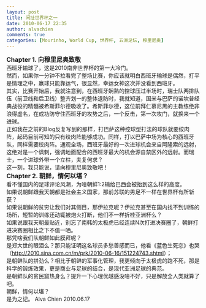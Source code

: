 ```yaml
---
layout: post
title: 闲扯世界杯之一
date: 2010-06-17 22:35
author: alvachien
comments: true
categories: [Mourinho, World Cup, 世界杯, 五洲足坛, 穆里尼奥]
---
```

<div><strong><span style="font-size: medium;">Chapter 1. 向穆里尼奥致敬</span></strong></div>
<div>西班牙输球了，这是2010南非世界杯的第一大冷门。</div>
<div>然而，如果你一分钟不拉看完了整场比赛，你应该就明白西班牙输球是偶然，打平是情理之中，赢球只能靠运气，很显然，幸运女神这次并没看到西班牙。</div>
<div>其实，比赛开始后，我就注意到，在西班牙娴熟的控球压过半场时，瑞士队两排队伍（前卫线和后卫线）整齐划一的整体退防时，我就知道，国米与巴萨的诺坎普经典战役的精髓被希斯菲尔德吸收了。希斯菲尔德，这位前拜仁慕尼黑的主教练绝非浪得虚名，在成功防守住西班牙的攻势之后，一个反击，第一次攻门，就换来一个进球。</div>
<div>正如我在之前的Blog反复写到的那样，打巴萨这种控球型打法的球队就要绞肉阵，起码目前可知的只有绞肉阵能够成功。同样，打以巴萨中场为核心的西班牙队，同样需要绞肉阵。通观全场，西班牙最好的一次进球机会来自阿隆索的远射，这绝对是一个讽刺，强调地面配合的西班牙最大的机会源自禁区外的远射。而瑞士，一个进球外带一个立柱，夫复何求？</div>
<div>这一刻，我只能说，请向穆里尼奥致敬吧！</div>
<div> </div>
<div><strong><span style="font-size: medium;">Chapter 2. 朝鲜，情何以堪？</span></strong></div>
<div>看不懂国内的足球评论风潮，为啥朝鲜1:2输给巴西会被抬到这么样的高度。</div>
<div>如果说朝鲜跟我天朝都是社会主义国家，那前苏联的男足不一样在世界杯有所斩获？</div>
<div>如果说朝鲜的贫穷让我们对其侧目，那伊拉克呢？伊拉克甚至在国内找不到训练的场所，短暂的训练还动辄被炮火打断，他们不一样折桂亚洲杯么？</div>
<div>如果说跟我天朝最贴近，别忘了南韩的太极虎已经连续N次打进决赛圈了，朝鲜打进决赛圈相比之下不值一哂。</div>
<div>那凭啥我们队朝鲜如此膜拜呢？</div>
<div>是郑大世的眼泪么？那只能证明这名球员多愁善感而已，他看《蓝色生死恋》也哭（<a href="http://2010.sina.com.cn/m/prk/2010-06-16/151224743.shtml">http://2010.sina.com.cn/m/prk/2010-06-16/151224743.shtml</a>）；</div>
<div>是朝鲜队的拼劲么？相比于朝鲜的军事化管理，我更倾向于太极虎的跑不死，那是科学的锻炼效果，更是商业与足球的结合，是现代亚洲足球的典范。</div>
<div>是朝鲜队的贫民窟热身么？提升一下心理优越感没啥不好，只是解放全人类就算了吧。</div>
<div>朝鲜，情何以堪？</div>
<div> </div>
<div>是为之记。
Alva Chien
2010.06.17</div>
